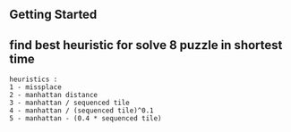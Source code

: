 ## Getting Started

## find best heuristic for solve 8 puzzle in shortest time

    heuristics :
    1 - missplace
    2 - manhattan distance
    3 - manhattan / sequenced tile
    4 - manhattan / (sequenced tile)^0.1
    5 - manhattan - (0.4 * sequenced tile)
